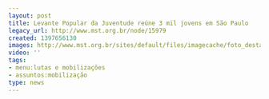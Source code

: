 ```yaml
---
layout: post
title: Levante Popular da Juventude reúne 3 mil jovens em São Paulo
legacy_url: http://www.mst.org.br/node/15979
created: 1397656130
images: http://www.mst.org.br/sites/default/files/imagecache/foto_destaque/levante!.jpg
video: ''
tags:
- menu:lutas e mobilizações
- assuntos:mobilização
type: news
---
```



